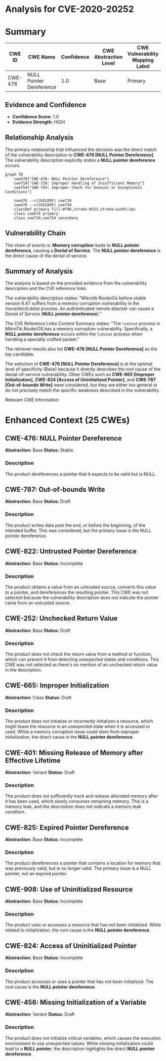 # Analysis for CVE-2020-20252

# Summary
| CWE ID | CWE Name | Confidence | CWE Abstraction Level | CWE Vulnerability Mapping Label | CWE-Vulnerability Mapping Notes |
|---|---|---|---|---|---|
| CWE-476 | NULL Pointer Dereference | 1.0 | Base | Primary | Allowed |

## Evidence and Confidence

*   **Confidence Score:** 1.0
*   **Evidence Strength:** HIGH

## Relationship Analysis
The primary relationship that influenced the decision was the direct match of the vulnerability description to **CWE-476 [NULL Pointer Dereference]**. The vulnerability description explicitly states a **NULL pointer dereference** occurs.

```mermaid
graph TD
    cwe476["CWE-476: NULL Pointer Dereference"]
    cwe710["CWE-710: Improper Handling of Insufficient Memory"]
    cwe754["CWE-754: Improper Check for Unusual or Exceptional Conditions"]

    cwe476 -->|CHILDOF| cwe710
    cwe476 -->|CHILDOF| cwe754
    classDef primary fill:#f96,stroke:#333,stroke-width:2px
    class cwe476 primary
    class cwe710,cwe754 secondary
```

## Vulnerability Chain
The chain of events is: **Memory corruption** leads to **NULL pointer dereference**, causing a **Denial of Service**. The **NULL pointer dereference** is the direct cause of the denial of service.

## Summary of Analysis
The analysis is based on the provided evidence from the vulnerability description and the CVE reference links.

The vulnerability description states: "Mikrotik RouterOs before stable version 6.47 suffers from a memory corruption vulnerability in the /nova/bin/lcdstat process. An authenticated remote attacker can cause a Denial of Service (**NULL pointer dereference**)."

The CVE Reference Links Content Summary states:
"The `lcdstat` process in MikroTik RouterOS has a memory corruption vulnerability. Specifically, a **NULL pointer dereference** occurs within the `lcdstat` process when handling a specially crafted packet."

The retriever results also list **CWE-476 [NULL Pointer Dereference]** as the top candidate.

The selection of **CWE-476 [NULL Pointer Dereference]** is at the optimal level of specificity (Base) because it directly describes the root cause of the denial-of-service vulnerability. Other CWEs such as **CWE-665 [Improper Initialization]**, **CWE-824 [Access of Uninitialized Pointer]**, and **CWE-787 [Out-of-bounds Write]** were considered, but they are either too general or do not precisely match the specific weakness described in the vulnerability.

Relevant CWE Information:

# Enhanced Context (25 CWEs)

## CWE-476: NULL Pointer Dereference
**Abstraction:** Base
**Status:** Stable

### Description
The product dereferences a pointer that it expects to be valid but is NULL.

## CWE-787: Out-of-bounds Write
**Abstraction:** Base
**Status:** Draft

### Description
The product writes data past the end, or before the beginning, of the intended buffer. This was considered, but the primary issue is the NULL pointer dereference.

## CWE-822: Untrusted Pointer Dereference
**Abstraction:** Base
**Status:** Incomplete

### Description
The product obtains a value from an untrusted source, converts this value to a pointer, and dereferences the resulting pointer. This CWE was not selected because the vulnerability description does not indicate the pointer came from an untrusted source.

## CWE-252: Unchecked Return Value
**Abstraction:** Base
**Status:** Draft

### Description
The product does not check the return value from a method or function, which can prevent it from detecting unexpected states and conditions. This CWE was not selected as there's no mention of an unchecked return value in the description.

## CWE-665: Improper Initialization
**Abstraction:** Class
**Status:** Draft

### Description
The product does not initialize or incorrectly initializes a resource, which might leave the resource in an unexpected state when it is accessed or used. While a memory corruption issue could stem from improper initialization, the direct cause is the **NULL pointer dereference**.

## CWE-401: Missing Release of Memory after Effective Lifetime
**Abstraction:** Variant
**Status:** Draft

### Description
The product does not sufficiently track and release allocated memory after it has been used, which slowly consumes remaining memory. This is a memory leak, and the description does not indicate a memory leak condition.

## CWE-825: Expired Pointer Dereference
**Abstraction:** Base
**Status:** Incomplete

### Description
The product dereferences a pointer that contains a location for memory that was previously valid, but is no longer valid. The primary issue is a NULL pointer, not an expired pointer.

## CWE-908: Use of Uninitialized Resource
**Abstraction:** Base
**Status:** Incomplete

### Description
The product uses or accesses a resource that has not been initialized. While related to initialization, the root cause is the **NULL pointer dereference**.

## CWE-824: Access of Uninitialized Pointer
**Abstraction:** Base
**Status:** Incomplete

### Description
The product accesses or uses a pointer that has not been initialized. The root cause is the **NULL pointer dereference**.

## CWE-456: Missing Initialization of a Variable
**Abstraction:** Variant
**Status:** Draft

### Description
The product does not initialize critical variables, which causes the execution environment to use unexpected values. While missing initialization could lead to a **NULL pointer**, the description highlights the direct **NULL pointer dereference**.